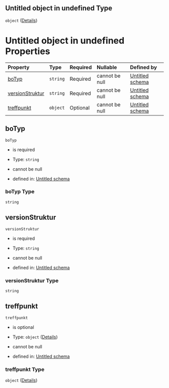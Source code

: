 ## Untitled object in undefined Type

`object` ([Details](sperrauftrag.md))

# Untitled object in undefined Properties

| Property                            | Type     | Required | Nullable       | Defined by                                                                                                                                                                                |
| :---------------------------------- | :------- | :------- | :------------- | :---------------------------------------------------------------------------------------------------------------------------------------------------------------------------------------- |
| [boTyp](#botyp)                     | `string` | Required | cannot be null | [Untitled schema](sperrauftrag-properties-botyp.md "https://raw.githubusercontent.com/conuti-gmbh/bo4e/main/schemas/v1/bo/Sperraufrag.schema.json#/properties/boTyp")                     |
| [versionStruktur](#versionstruktur) | `string` | Required | cannot be null | [Untitled schema](sperrauftrag-properties-versionstruktur.md "https://raw.githubusercontent.com/conuti-gmbh/bo4e/main/schemas/v1/bo/Sperraufrag.schema.json#/properties/versionStruktur") |
| [treffpunkt](#treffpunkt)           | `object` | Optional | cannot be null | [Untitled schema](adresse.md "https://raw.githubusercontent.com/conuti-gmbh/bo4e/main/schemas/v1/com/Adresse.schema.json#/properties/treffpunkt")                                         |

## boTyp



`boTyp`

*   is required

*   Type: `string`

*   cannot be null

*   defined in: [Untitled schema](sperrauftrag-properties-botyp.md "https://raw.githubusercontent.com/conuti-gmbh/bo4e/main/schemas/v1/bo/Sperraufrag.schema.json#/properties/boTyp")

### boTyp Type

`string`

## versionStruktur



`versionStruktur`

*   is required

*   Type: `string`

*   cannot be null

*   defined in: [Untitled schema](sperrauftrag-properties-versionstruktur.md "https://raw.githubusercontent.com/conuti-gmbh/bo4e/main/schemas/v1/bo/Sperraufrag.schema.json#/properties/versionStruktur")

### versionStruktur Type

`string`

## treffpunkt



`treffpunkt`

*   is optional

*   Type: `object` ([Details](adresse.md))

*   cannot be null

*   defined in: [Untitled schema](adresse.md "https://raw.githubusercontent.com/conuti-gmbh/bo4e/main/schemas/v1/com/Adresse.schema.json#/properties/treffpunkt")

### treffpunkt Type

`object` ([Details](adresse.md))
